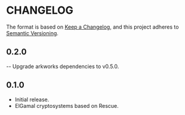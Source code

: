 # CHANGELOG

The format is based on [Keep a Changelog](https://keepachangelog.com/en/1.0.0/),
and this project adheres to [Semantic Versioning](https://semver.org/spec/v2.0.0.html).

## 0.2.0

-- Upgrade arkworks dependencies to v0.5.0.

## 0.1.0

- Initial release.
- ElGamal cryptosystems based on Rescue.
